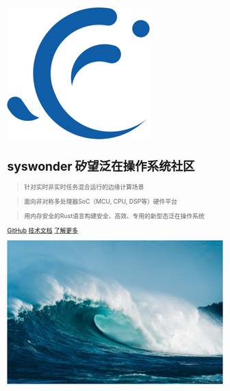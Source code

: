 ![](_media/logo.svg ':size=120x120')

# syswonder 矽望泛在操作系统社区

> 针对实时非实时任务混合运行的边缘计算场景

> 面向非对称多处理器SoC（MCU, CPU, DSP等）硬件平台

> 用内存安全的Rust语言构建安全、高效、专用的新型态泛在操作系统

[<i class="fa-brands fa-github"></i> GitHub](https://github.com/syswonder)
[<i class="fa-solid fa-book"></i> 技术文档](https://report.syswonder.org)
[了解更多 <i class="fa-solid fa-angles-down"></i>](#main)

<!-- background image -->
![](_media/bg-bluesea.jpg)
